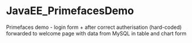 # JavaEE_PrimefacesDemo
Primefaces demo - login form + after correct autherisation (hard-coded) forwarded to welcome page with data from MySQL in table and chart form
